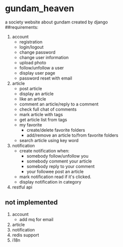 # gundam_heaven
a society website about gundam created by django    
##requirements:
1. account
	- registration
	- login/logout
	- change password
	- change user information
	- upload photo
	- follow/unfollow a user
	- display user page
	- password reset with email
2. article
	- post article
	- display an article
	- like an article
	- comment an article/reply to a comment
	- check full chat of comments
	- mark article with tags
	- get article list from tags
	- my favorite
	    - create/delete favorite folders
	    - add/remove an article to/from favorite folders
	- search article using key word
3. notification
	- create notification when:
		- somebody follow/unfollow you
		- somebody comment your article
		- somebody reply to your comment
		- your followee post an article
	- mark notification read if it's clicked.
	- display notification in category
4. restful api
## not implemented
1. account
	- add mq for email
2. article
3. notification
4. redis support
5. i18n

